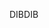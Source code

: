 <span data-ttu-id="e8164-101">DIB</span><span class="sxs-lookup"><span data-stu-id="e8164-101">DIB</span></span>
